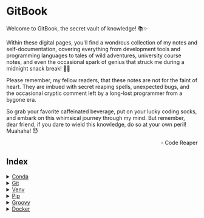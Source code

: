 # GitBook

Welcome to GitBook, the secret vault of knowledge! 📚✨

Within these digital pages, you'll find a wondrous collection of my notes and self-documentation, covering everything from development tools and programming languages to tales of wild adventures, university course notes, and even the occasional spark of genius that struck me during a midnight snack break! 🍕🚀

Please remember, my fellow readers, that these notes are not for the faint of heart. They are imbued with secret reaping spells, unexpected bugs, and the occasional cryptic comment left by a long-lost programmer from a bygone era.

So grab your favorite caffeinated beverage, put on your lucky coding socks, and embark on this whimsical journey through my mind. But remember, dear friend, if you dare to wield this knowledge, do so at your own peril! Muahaha! 😈

<p align="right">- Code Reaper<p>

## Index

<details>
  <summary> <a href="./devdocs/conda/conda.md"> Conda </a> </summary>

- Installation
- Environment Management
- Package Management
- Managing Channels
- Miscellaneous Commands
- Further Reading

</details>

<details>
  <summary> <a href="./devdocs/git/git.md"> Git </a> </summary>

- Installation
- Repository Initialization
- Configuration
- Branches
- Committing Changes
- Updating and Synchronizing
- History and Logs
- Remote Repository
- Undoing Changes
- Stash
- Collaboration and Advanced Operations
- Further Reading

</details>

<details>
  <summary> <a href="./devdocs/python/venv.md"> Venv </a> </summary>

- VENV (Python Virtual Environments)
- Creation
- Activation
- Deactivation
- Usage

</details>

<details>
  <summary> <a href="./devdocs/python/pip.md"> Pip </a> </summary>

- PIP (Python Package Installer)
- Installation
- Usage
- Virtual Environments
- Further Reading

</details>

<details>
  <summary> <a href="./devdocs/groovy/groovy.md"> Groovy </a> </summary>

- Key features
- def Keyword
- Parenthesis Usage
- Strings
- Closures
- Lists
- Maps
- File I/O
- Console I/O
- Math
- Random
- Executing Groovy scripts

</details>

<details>
  <summary> <a href="./devdocs/docker/docker.md"> Docker </a> </summary>

- Installation
- Basic Commands
- Container Management
- Port Mapping
- Example
- Image Management
- Volume Management
- Network Management
- Miscellaneous Commands
- Further Reading

</details>
